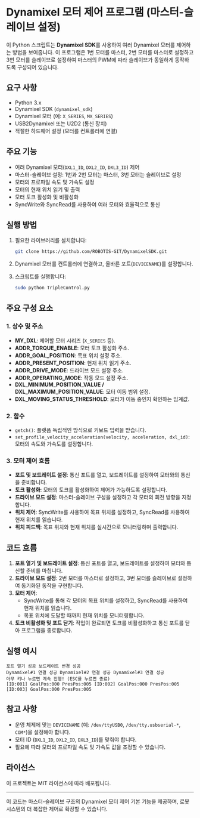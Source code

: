 # Dynamixel 모터 제어 프로그램 (마스터-슬레이브 설정)

이 Python 스크립트는 **Dynamixel SDK**를 사용하여 여러 Dynamixel 모터를 제어하는 방법을 보여줍니다. 이 프로그램은 1번 모터를 마스터, 2번 모터를 마스터로 설정하고 3번 모터를 슬레이브로 설정하여 마스터의 PWM에 따라 슬레이브가 동일하게 동작하도록 구성되어 있습니다.

## 요구 사항

- Python 3.x
- Dynamixel SDK (`dynamixel_sdk`)
- Dynamixel 모터 (예: `X_SERIES`, `MX_SERIES`)
- USB2Dynamixel 또는 U2D2 (통신 장치)
- 적절한 하드웨어 설정 (모터를 컨트롤러에 연결)

## 주요 기능

- 여러 Dynamixel 모터(`DXL1_ID`, `DXL2_ID`, `DXL3_ID`) 제어
- 마스터-슬레이브 설정: 1번과 2번 모터는 마스터, 3번 모터는 슬레이브로 설정
- 모터의 프로파일 속도 및 가속도 설정
- 모터의 현재 위치 읽기 및 출력
- 모터 토크 활성화 및 비활성화
- SyncWrite와 SyncRead를 사용하여 여러 모터와 효율적으로 통신

## 실행 방법

1. 필요한 라이브러리를 설치합니다:
    ```bash
    git clone https://github.com/ROBOTIS-GIT/DynamixelSDK.git
    ```

2. Dynamixel 모터를 컨트롤러에 연결하고, 올바른 포트(`DEVICENAME`)를 설정합니다.

3. 스크립트를 실행합니다:
    ```bash
    sudo python TripleControl.py
    ```

## 주요 구성 요소

### 1. **상수 및 주소**
   - **MY_DXL**: 제어할 모터 시리즈 (`X_SERIES` 등).
   - **ADDR_TORQUE_ENABLE**: 모터 토크 활성화 주소.
   - **ADDR_GOAL_POSITION**: 목표 위치 설정 주소.
   - **ADDR_PRESENT_POSITION**: 현재 위치 읽기 주소.
   - **ADDR_DRIVE_MODE**: 드라이브 모드 설정 주소.
   - **ADDR_OPERATING_MODE**: 작동 모드 설정 주소.
   - **DXL_MINIMUM_POSITION_VALUE / DXL_MAXIMUM_POSITION_VALUE**: 모터 이동 범위 설정.
   - **DXL_MOVING_STATUS_THRESHOLD**: 모터가 이동 중인지 확인하는 임계값.

### 2. **함수**
   - `getch()`: 플랫폼 독립적인 방식으로 키보드 입력을 받습니다.
   - `set_profile_velocity_acceleration(velocity, acceleration, dxl_id)`: 모터의 속도와 가속도를 설정합니다.

### 3. **모터 제어 흐름**
   - **포트 및 보드레이트 설정**: 통신 포트를 열고, 보드레이트를 설정하여 모터와의 통신을 준비합니다.
   - **토크 활성화**: 모터의 토크를 활성화하여 제어가 가능하도록 설정합니다.
   - **드라이브 모드 설정**: 마스터-슬레이브 구성을 설정하고 각 모터의 회전 방향을 지정합니다.
   - **위치 제어**: SyncWrite를 사용하여 목표 위치를 설정하고, SyncRead를 사용하여 현재 위치를 읽습니다.
   - **위치 피드백**: 목표 위치와 현재 위치를 실시간으로 모니터링하며 출력합니다.

## 코드 흐름

1. **포트 열기 및 보드레이트 설정**: 통신 포트를 열고, 보드레이트를 설정하여 모터와 통신할 준비를 마칩니다.
2. **드라이브 모드 설정**: 2번 모터를 마스터로 설정하고, 3번 모터를 슬레이브로 설정하여 동기화된 동작을 구현합니다.
3. **모터 제어**: 
    - SyncWrite를 통해 각 모터의 목표 위치를 설정하고, SyncRead를 사용하여 현재 위치를 읽습니다.
    - 목표 위치에 도달할 때까지 현재 위치를 모니터링합니다.
4. **토크 비활성화 및 포트 닫기**: 작업이 완료되면 토크를 비활성화하고 통신 포트를 닫아 프로그램을 종료합니다.

## 실행 예시

```
포트 열기 성공 보드레이트 변경 성공
Dynamixel#1 연결 성공 Dynamixel#2 연결 성공 Dynamixel#3 연결 성공
아무 키나 누르면 계속 진행! (ESC를 누르면 종료)
[ID:001] GoalPos:000 PresPos:005 [ID:002] GoalPos:000 PresPos:005 [ID:003] GoalPos:000 PresPos:005 
```


## 참고 사항

- 운영 체제에 맞는 `DEVICENAME` (예: `/dev/ttyUSB0`, `/dev/tty.usbserial-*`, `COM*`)을 설정해야 합니다.
- 모터 ID (`DXL1_ID`, `DXL2_ID`, `DXL3_ID`)를 맞춰야 합니다.
- 필요에 따라 모터의 프로파일 속도 및 가속도 값을 조정할 수 있습니다.

## 라이선스

이 프로젝트는 MIT 라이선스에 따라 배포됩니다.

---

이 코드는 마스터-슬레이브 구조의 Dynamixel 모터 제어 기본 기능을 제공하며, 로봇 시스템의 더 복잡한 제어로 확장할 수 있습니다.
